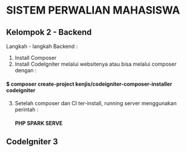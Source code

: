 
# SISTEM PERWALIAN MAHASISWA 

## Kelompok 2 - Backend

Langkah - langkah Backend :
1. Install Composer
2. Install CodeIgniter melalui websitenya atau bisa melalui composer dengan :
  #### $ composer create-project kenjis/codeigniter-composer-installer codeigniter ####
3. Setelah composer dan CI ter-install, running server menggunakan perintah :
   #### PHP SPARK SERVE ###

## CodeIgniter 3 ##
